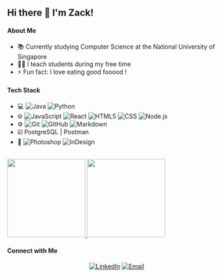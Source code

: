 ## Hi there 👋 I'm Zack!

<!--
**zacklow28/zacklow28** is a ✨ _special_ ✨ repository because its `README.md` (this file) appears on your GitHub profile.

Here are some ideas to get you started:

- 🔭 
- 🌱 I’m currently learning ...
- 👯 I’m looking to collaborate on ...
- 🤔 I’m looking for help with ...
- 💬 Ask me about ...
- 📫 How to reach me: ...
- 😄 Pronouns: ... 
-->
#### About Me
- 📚 Currently studying Computer Science at the National University of Singapore
- 👨‍🏫 I teach students during my free time
- ⚡ Fun fact: I love eating good fooood !

#### Tech Stack
- 💻 ![Java](https://img.shields.io/badge/-Java-333333?style=flat&logo=Java&logoColor=007396)  ![Python](https://img.shields.io/badge/-Python-333333?style=flat&logo=python)
- 🌐 ![JavaScript](https://img.shields.io/badge/-JavaScript-333333?style=flat&logo=javascript)  ![React](https://img.shields.io/badge/-React-333333?style=flat&logo=react)  ![HTML5](https://img.shields.io/badge/-HTML5-333333?style=flat&logo=HTML5)  ![CSS](https://img.shields.io/badge/-CSS-333333?style=flat&logo=CSS3&logoColor=1572B6)  ![Node.js](https://img.shields.io/badge/-Node.js-333333?style=flat&logo=node.js)
- ⚙️ ![Git](https://img.shields.io/badge/-Git-333333?style=flat&logo=git)  ![GitHub](https://img.shields.io/badge/-GitHub-333333?style=flat&logo=github)  ![Markdown](https://img.shields.io/badge/-Markdown-333333?style=flat&logo=markdown)
- ☑️ PostgreSQL | Postman
- 🎨 ![Photoshop](https://img.shields.io/badge/-Photoshop-333333?style=flat&logo=adobe-photoshop)  ![InDesign](https://img.shields.io/badge/-InDesign-333333?style=flat&logo=adobe-indesign)

<br/>
<a href="https://github.com/AVS1508">
  <img height="180em" src="https://github-readme-stats.vercel.app/api?username=zacklow28&theme=buefy&show_icons=true" />
  <img height="180em" src="https://github-readme-stats.vercel.app/api/top-langs/?username=zacklow28&theme=buefy&layout=compact" />
</a>
<br/>

#### Connect with Me

<p align="center">
<a href="https://www.linkedin.com/in/low-zong-yun-zack-36999b192/"><img alt="LinkedIn" src="https://img.shields.io/badge/LinkedIn-Low%20Zong%20Yun%20Zack-blue?style=flat-square&logo=linkedin"></a>
<a href="mailto:lowzongyun@gmail.com"><img alt="Email" src="https://img.shields.io/badge/Email-lowzongyun@gmail.com-blue?style=flat-square&logo=gmail"></a>
</p>
